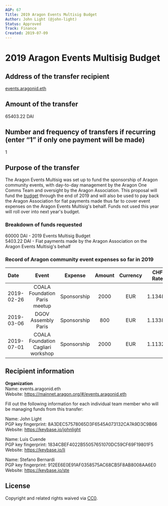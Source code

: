 ```yaml
---
AGP: 67
Title: 2019 Aragon Events Multisig Budget
Author: John Light (@john-light)
Status: Approved
Track: Finance
Created: 2019-07-09
---
```


# 2019 Aragon Events Multisig Budget

## Address of the transfer recipient

[events.aragonid.eth](https://mainnet.aragon.org/#/events/0x56f12ef034f4bed7ae1c1c310905e6d9d9e0f6f3)

## Amount of the transfer

65403.22 DAI

## Number and frequency of transfers if recurring (enter “1” if only one payment will be made)

1

## Purpose of the transfer

The Aragon Events Multisig was set up to fund the sponsorship of Aragon community events, with day-to-day management by the Aragon One Comms Team and oversight by the Aragon Association. This proposal will fund the [budget](https://github.com/aragon/aragon-wiki/blob/b22749e49f3a2375f6e939aaeec7081a24ce2715/docs/documentation/event_policy.md) through the end of 2019 and will also be used to pay back the Aragon Association for fiat payments made thus far to cover event expenses on the Aragon Events Multisig's behalf. Funds not used this year will roll over into next year's budget.

### Breakdown of funds requested

60000 DAI - 2019 Events Multisig Budget  
5403.22 DAI - Fiat payments made by the Aragon Association on the Aragon Events Multisig's behalf  

### Record of Aragon community event expenses so far in 2019

| Date | Event	| Expense | Amount | Currency | CHF Rate	| CHF Total |
|:------------- |:-------------:|:-------------:|:-------------:|:-------------:|:-------------:|:-------------:|
|2019-02-26 | COALA Foundation Paris meetup	| Sponsorship | 2000 |	EUR |	1.13485 |	2269.70 |
2019-03-06 | DGOV Assembly Paris | Sponsorship |	800 |	EUR	|	1.13388 |	907.10 |
2019-07-01 | COALA Foundation Cagliari workshop |	Sponsorship |	2000 |	EUR	|	1.11321 |	2226.42 |

## Recipient information

**Organization**  
Name: events.aragonid.eth  
Website: https://mainnet.aragon.org/#/events.aragonid.eth  

Fill out the following information for each individual team member who will be managing funds from this transfer:

Name: John Light  
PGP key fingerprint: 8A3DEC57578065D3F6545A073132CA7A9D3C9B66  
Website: https://keybase.io/johnlight  

Name: Luis Cuende  
PGP key fingerprint: 1834CBEF4022B55057651070DC59CF69F19801F5  
Website: https://keybase.io/li  

Name: Stefano Bernardi  
PGP key fingerprint: 912EE6E0E91AF0358575AC68CB5F8AB8008AA6E0  
Website: https://keybase.io/ste  

## License
Copyright and related rights waived via [CC0](https://creativecommons.org/publicdomain/zero/1.0/).
